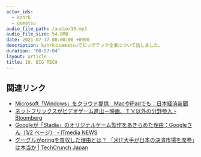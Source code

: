 ```yaml
---
actor_ids:
  - kzhrk
  - uematsu
audio_file_path: /audio/19.mp3
audio_file_size: 54.8MB
date: 2021-07-17 00:00:00 +0900
description: kzhrkとuematsuでビッグテック企業について話しました。
duration: "00:57:04"
layout: article
title: 19. BIG TECH
---
```


## 関連リンク

<!-- prettier-ignore -->
- [Microsoft「Windows」をクラウド提供　MacやiPadでも：日本経済新聞](https://www.nikkei.com/article/DGXZQOUC160SY0W1A710C2000000/)
- [ネットフリックスがビデオゲーム進出－映画、ＴＶ以外の分野参入 - Bloomberg](https://www.bloomberg.co.jp/news/articles/2021-07-14/QW98RAT0AFB801)
- [Googleが「Stadia」のオリジナルゲーム製作をあきらめた理由：Googleさん（1/2 ページ） - ITmedia NEWS](https://www.itmedia.co.jp/news/articles/2102/14/news017.html)
- [グーグルがpringを買収した理由とは？ 「米IT大手が日本の決済市場を席巻」は本当か \| TechCrunch Japan](https://jp.techcrunch.com/2021/07/16/google-pring-2/)
